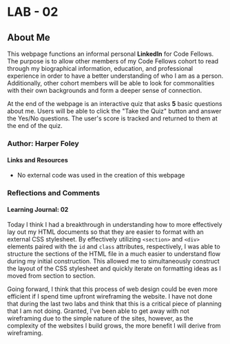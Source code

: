 # LAB - 02

## About Me

This webpage functions an informal personal **LinkedIn** for Code Fellows. The purpose is to allow other members of my Code Fellows cohort to read through my biographical information, education, and professional experience in order to have a better understanding of who I am as a person. Additionally, other cohort members will be able to look for commonalities with their own backgrounds and form a deeper sense of connection.

At the end of the webpage is an interactive quiz that asks **5** basic questions about me. Users will be able to click the "Take the Quiz" button and answer the Yes/No questions. The user's score is tracked and returned to them at the end of the quiz.

### Author: Harper Foley

#### Links and Resources

* No external code was used in the creation of this webpage

### Reflections and Comments

#### Learning Journal: 02

Today I think I had a breakthrough in understanding how to more effectively lay out my HTML documents so that they are easier to format with an external CSS stylesheet. By effectively utilizing `<section>` and `<div>` elements paired with the `id` and `class` attributes, respectively, I was able to structure the sections of the HTML file in a much easier to understand flow during my initial construction. This allowed me to simultaneously construct the layout of the CSS stylesheet and quickly iterate on formatting ideas as I moved from section to section.

Going forward, I think that this process of web design could be even more efficient if I spend time upfront wireframing the website. I have not done that during the last two labs and think that this is a critical piece of planning that I am not doing. Granted, I've been able to get away with not wireframing due to the simple nature of the sites, however, as the complexity of the websites I build grows, the more benefit I will derive from wireframing.
